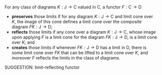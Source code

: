  For any class of diagrams $K : \mathsf{J} \to \mathsf{C}$ valued in $\mathsf{C}$, a functor $F : \mathsf{C} \to \mathsf{D}$

-   **preserves** those limits if for any diagram $K : \mathsf{J} \to \mathsf{C}$ and limit cone over $K$, the image of this cone defines a limit cone over the composite diagram $FK : \mathsf{J} \to \mathsf{D}$;
-  **reflects** those limits  if any cone over a diagram $K : \mathsf{J} \to \mathsf{C}$, whose image upon applying $F$ is a limit cone for the diagram $FK : \mathsf{J} \to \mathsf{D}$, is a limit cone over $K$; and
-  **creates** those limits if whenever $FK : \mathsf{J} \to \mathsf{D}$ has a limit in $\mathsf{D}$, there is some limit cone over $FK$ that can be lifted to a limit cone over $K$, and moreover $F$ reflects the limits in the class of diagrams.



SUGGESTION: limit-reflecting functor